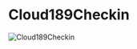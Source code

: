 # Cloud189Checkin

![Cloud189Checkin](https://github.com/jneee/Cloud189Checkin-Actions/workflows/Cloud189Checkin/badge.svg)
